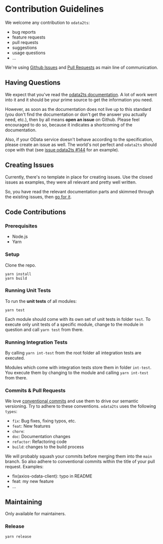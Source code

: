 # Contribution Guidelines

We welcome any contribution to `odata2ts`:
- bug reports
- feature requests
- pull requests
- suggestions
- usage questions
- ...

We're using [Github Issues](https://github.com/odata2ts/http-client/issues) and 
[Pull Requests](https://github.com/odata2ts/http-client/pulls) as main line of communication. 

## Having Questions
We expect that you've read the [odata2ts documentation](https://odata2ts.github.io/docs/intro).
A lot of work went into it and it should be your prime source to get the information you need.

However, as soon as the documentation does not live up to this standard 
(you don't find the documentation or don't get the answer you actually need, etc.), 
then by all means **open an issue** on Github. Please feel encouraged to do so, because it indicates
a shortcoming of the documentation.

Also, if your OData service doesn't behave according to the specification, please create an issue as well.
The world's not perfect and `odata2ts` should cope with that 
(see [issue odata2ts #144](https://github.com/odata2ts/odata2ts/issues/144) for an example).

## Creating Issues
Currently, there's no template in place for creating issues.
Use the closed issues as examples, they were all relevant and pretty well written.

So, you have read the relevant documentation parts and skimmed through the existing issues,
then [go for it](https://github.com/odata2ts/http-client/issues/new).

## Code Contributions 

### Prerequisites
* Node.js
* Yarn
 
### Setup
Clone the repo.

```shell
yarn install
yarn build
```

### Running Unit Tests
To run the **unit tests** of all modules:
```shell
yarn test
```

Each module should come with its own set of unit tests in folder `test`.
To execute only unit tests of a specific module, change to the module in question and call `yarn test` from there. 

### Running Integration Tests
By calling `yarn int-test` from the root folder all integration tests are executed.

Modules which come with integration tests store them in folder `int-test`.
You execute them by changing to the module and calling `yarn int-test` from there.

### Commits & Pull Requests
We love [conventional commits](https://www.conventionalcommits.org/en/v1.0.0/) and use them to drive
our semantic versioning. Try to adhere to these conventions. `odata2ts` uses the following `types`:
- `fix`: Bug fixes, fixing typos, etc.
- `feat`: New features
- `chore`: 
- `doc`: Documentation changes
- `refactor`: Refactoring code
- `build`: changes to the build process

We will probably squash your commits before merging them into the `main` branch.
So also adhere to conventional commits within the title of your pull request.
Examples:
* fix(axios-odata-client): typo in README
* feat: my new feature
* ...

## Maintaining
Only available for maintainers.

### Release
```shell
yarn release
```
